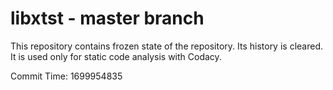 # libxtst - master branch

This repository contains frozen state of the repository.
Its history is cleared. It is used only for static code
analysis with Codacy.

Commit Time: 1699954835
